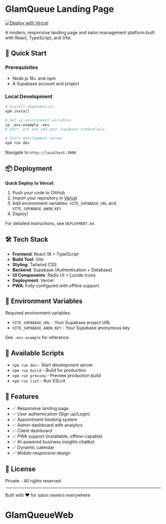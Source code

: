 # GlamQueue Landing Page

[![Deploy with Vercel](https://vercel.com/button)](https://vercel.com/new/clone?repository-url=https://github.com/YOUR_USERNAME/glamqueue-landing)

A modern, responsive landing page and salon management platform built with React, TypeScript, and Vite.

## 🚀 Quick Start

### Prerequisites

- Node.js 18+ and npm
- A Supabase account and project

### Local Development

```bash
# Install dependencies
npm install

# Set up environment variables
cp .env.example .env
# Edit .env and add your Supabase credentials

# Start development server
npm run dev
```

Navigate to `http://localhost:3000`

## 📦 Deployment

**Quick Deploy to Vercel:**

1. Push your code to GitHub
2. Import your repository in [Vercel](https://vercel.com)
3. Add environment variables: `VITE_SUPABASE_URL` and `VITE_SUPABASE_ANON_KEY`
4. Deploy!

For detailed instructions, see `DEPLOYMENT.md`.

## 🛠️ Tech Stack

- **Frontend**: React 18 + TypeScript
- **Build Tool**: Vite
- **Styling**: Tailwind CSS
- **Backend**: Supabase (Authentication + Database)
- **UI Components**: Radix UI + Lucide Icons
- **Deployment**: Vercel
- **PWA**: Fully configured with offline support

## 🔑 Environment Variables

Required environment variables:

- `VITE_SUPABASE_URL` - Your Supabase project URL
- `VITE_SUPABASE_ANON_KEY` - Your Supabase anonymous key

See `.env.example` for reference.

## 📝 Available Scripts

- `npm run dev` - Start development server
- `npm run build` - Build for production
- `npm run preview` - Preview production build
- `npm run lint` - Run ESLint

## 🎯 Features

- ✅ Responsive landing page
- ✅ User authentication (Sign up/Login)
- ✅ Appointment booking system
- ✅ Admin dashboard with analytics
- ✅ Client dashboard
- ✅ PWA support (installable, offline-capable)
- ✅ AI-powered business insights chatbot
- ✅ Dynamic calendar
- ✅ Mobile-responsive design

## 📄 License

Private - All rights reserved

---

Built with ❤️ for salon owners everywhere
# GlamQueueWeb
